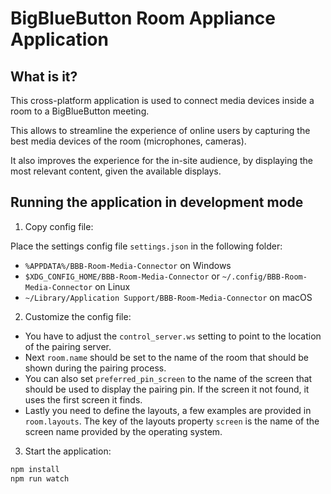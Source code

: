 
# BigBlueButton Room Appliance Application

## What is it?

This cross-platform application is used to connect media devices inside a room to a BigBlueButton meeting.

This allows to streamline the experience of online users
by capturing the best media devices of the room (microphones, cameras).

It also improves the experience for the in-site audience,
by displaying the most relevant content, given the available
displays.

## Running the application in development mode

1. Copy config file:

Place the settings config file `settings.json` in the following folder:

- `%APPDATA%/BBB-Room-Media-Connector` on Windows
- `$XDG_CONFIG_HOME/BBB-Room-Media-Connector` or `~/.config/BBB-Room-Media-Connector` on Linux
- `~/Library/Application Support/BBB-Room-Media-Connector` on macOS


2. Customize the config file:

- You have to adjust the `control_server.ws` setting to point to the location of the pairing server.
- Next `room.name` should be set to the name of the room that should be shown during the pairing process.
- You can also set `preferred_pin_screen` to the name of the screen that should be used to display the pairing pin. If the screen it not found, it uses the first screen it finds.
- Lastly you need to define the layouts, a few examples are provided in `room.layouts`.
The key of the layouts property `screen` is the name of the screen name provided by the operating system.

3. Start the application:

```bash
npm install
npm run watch
```
